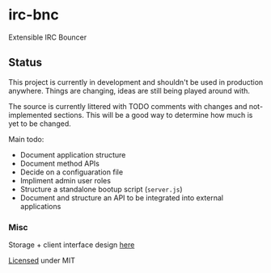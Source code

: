 # irc-bnc
Extensible IRC Bouncer


## Status
This project is currently in development and shouldn't be used in production anywhere. Things are changing, ideas are still being played around with.


The source is currently littered with TODO comments with changes and not-implemented sections. This will be a good way to determine how much is yet to be changed.

Main todo:
* Document application structure
* Document method APIs
* Decide on a configuaration file
* Impliment admin user roles
* Structure a standalone bootup script (`server.js`)
* Document and structure an API to be integrated into external applications


### Misc
Storage + client interface design [here](docs/extending.md)

[Licensed](LICENSE) under MIT